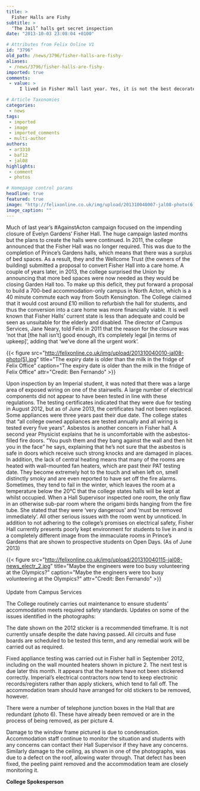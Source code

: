 ```yaml
---
title: >
  Fisher Halls are Fishy
subtitle: >
  ‘The Jail’ halls get secret inspection
date: "2013-10-03 23:08:04 +0100"

# Attributes from Felix Online V1
id: "3796"
old_path: /news/3796/fisher-halls-are-fishy-
aliases:
 - /news/3796/fisher-halls-are-fishy-
imported: true
comments:
 - value: >
     I lived in Fisher Hall last year. Yes, it is not the best decorated hall in the world, but we are students after all! For some of us, we can't afford the £200 a week rooms in Prince's Gardens, this is the only cheap option. Fisher Hall is like an your old pet; sure, it's scruffy and is a bit ragged around the edges, but you wouldn't have it any other way. Keep Fisher alive, and for £103 a week for a single, its one of the only affordable accommodations for first year students at imperial !!!,I lived in Fisher Hall last year. Yes, it is not the best decorated hall in the world, but we are students after all! For some of us, we can't afford the £200 a week rooms in Prince's Gardens, this is the only cheap option. Fisher Hall is like an your old pet; sure, it's scruffy and is a bit ragged around the edges, but you wouldn't have it any other way. Keep Fisher alive, and for £103 a week for a single, its one of the only affordable accommodations for first year students at imperial !!!,Is this website updated an

# Article Taxonomies
categories:
 - news
tags:
 - imported
 - image
 - imported_comments
 - multi-author
authors:
 - ar3310
 - baf12
 - jal08
highlights:
 - comment
 - photos

# Homepage control params
headline: true
featured: true
image: "http://felixonline.co.uk/img/upload/201310040007-jal08-photo(6).jpg"
image_caption: ""
---
```


Much of last year’s #AgainstActon campaign focused on the impending closure of Evelyn Gardens’ Fisher Hall. The huge campaign lasted months but the plans to create the halls were continued.
 In 2011, the college announced that the Fisher Hall was no longer required. This was due to the completion of Prince’s Gardens halls, which means that there was a surplus of bed spaces. As a result, they and the Wellcome Trust (the owners of the building) submitted a proposal to convert Fisher Hall into a care home.
 A couple of years later, in 2013, the college surprised the Union by announcing that more bed spaces were now needed as they would be closing Garden Hall too. To make up this deficit, they put forward a proposal to build a 700-bed accommodation-only campus in North Acton, which is a 40 minute commute each way from South Kensington.
 The College claimed that it would cost around £10 million to refurbish the hall for students, and thus the conversion into a care home was more financially viable. It is well known that Fisher Halls’ current state is less than adequate and could be seen as unsuitable for the elderly and disabled.
 The director of Campus Services, Jane Neary, told Felix in 2011 that the reason for the closure was ‘not that [the hall isn’t] good enough, it’s completely legal [in terms of upkeep]’, adding that ‘we’ve done all the urgent work’.

{{< figure src="http://felixonline.co.uk/img/upload/201310040010-jal08-photo(5).jpg" title="The expiry date is older than the milk in the fridge of Felix Office" caption="The expiry date is older than the milk in the fridge of Felix Office" attr="Credit: Ben Fernando" >}}

Upon inspection by an Imperial student, it was noted that there was a large area of exposed wiring on one of the stairwells. A large number of electrical components did not appear to have been tested in line with these regulations. The testing certificates indicated that they were due for testing in August 2012, but as of June 2013, the certificates had not been replaced. Some appliances were three years past their due date. The college states that “all college owned appliances are tested annually and all wiring is tested every five years”.
 Asbestos is another concern in Fisher hall. A second year Physicist explains that he is uncomfortable with the asbestos-filled fire doors. “You push them and they bang against the wall and then hit you in the face” he says, explaining that he’s not sure that the asbestos is safe in doors which receive such strong knocks and are damaged in places.
 In addition, the lack of central heating means that many of the rooms are heated with wall-mounted fan heaters, which are past their PAT testing date. They become extremely hot to the touch and when left on, smell distinctly smoky and are even reported to have set off the fire alarms. Sometimes, they tend to fail in the winter, which leaves the room at a temperature below the 20°C that the college states halls will be kept at whilst occupied.
 When a Hall Supervisor inspected one room, the only flaw in an otherwise sub-par room where the origami birds hanging from the fire tube. She stated that they were ‘very dangerous’ and ‘must be removed immediately’. All other serious issues with the room went by unnoticed.
 In addition to not adhering to the college’s promises on electrical safety, Fisher Hall currently presents poorly kept environment for students to live in and is a completely different image from the immaculate rooms in Prince’s Gardens that are shown to prospective students on Open Days.
 (As of June 2013)

{{< figure src="http://felixonline.co.uk/img/upload/201310040115-jal08-news_electr_2.jpg" title="Maybe the engineers were too busy volunteering at the Olympics?" caption="Maybe the engineers were too busy volunteering at the Olympics?" attr="Credit: Ben Fernando" >}}

####
 Update from Campus Services

The College routinely carries out maintenance to ensure students’ accommodation meets required safety standards.
 Updates on some of the issues identified in the photographs:

 The date shown on the 2012 sticker is a recommended timeframe. It is not currently unsafe despite the date having passed. All circuits and fuse boards are scheduled to be tested this term, and any remedial work will be carried out as required.

 Fixed appliance testing was carried out in Fisher hall in September 2012, including on the wall mounted heaters shown in picture 2. The next test is due later this month. It appears that the heaters have not been stickered correctly. Imperial’s electrical contractors now tend to keep electronic records/registers rather than apply stickers, which tend to fall off. The accommodation team should have arranged for old stickers to be removed, however.

 There were a number of telephone junction boxes in the Hall that are redundant (photo 6). These have already been removed or are in the process of being removed, as per picture 4.

 Damage to the window frame pictured is due to condensation. Accommodation staff continue to monitor the situation and students with any concerns can contact their Hall Supervisor if they have any concerns. Similarly damage to the ceiling, as shown in one of the photographs, was due to a defect on the roof, allowing water through. That defect has been fixed, the peeling paint removed and the accommodation team are closely monitoring it.

__College Spokesperson__
